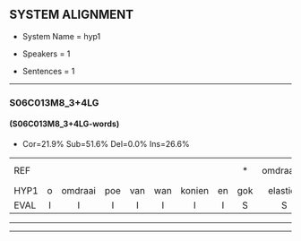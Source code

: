 
## SYSTEM ALIGNMENT

- System Name = hyp1

- Speakers = 1

- Sentences = 1

---

### S06C013M8_3+4LG

#### (S06C013M8_3+4LG-words)

- Cor=21.9%	Sub=51.6%	Del=0.0%	Ins=26.6%

|  |  |  |  |  |  |  |  |  |  |  |  |  |  |  |  |  |  |  |  |  |  |  |  |  |  |  |  |  |  |  |  |  |  |  |  |  |  |  |  |  |  |  |  |  |  |  |  |  |  |  |  |  |  |  |  |  |  |  |  |  |  |  |  |  |
|:--- |:---:|:---:|:---:|:---:|:---:|:---:|:---:|:---:|:---:|:---:|:---:|:---:|:---:|:---:|:---:|:---:|:---:|:---:|:---:|:---:|:---:|:---:|:---:|:---:|:---:|:---:|:---:|:---:|:---:|:---:|:---:|:---:|:---:|:---:|:---:|:---:|:---:|:---:|:---:|:---:|:---:|:---:|:---:|:---:|:---:|:---:|:---:|:---:|:---:|:---:|:---:|:---:|:---:|:---:|:---:|:---:|:---:|:---:|:---:|:---:|:---:|:---:|:---:|:---:|
| REF |  |  |  |  |  |  |  | * | omdraaien | *s | poppenwagen | konijnenhok | elastiekje*(elastiek) | ruziemaken | * | teddybeer | dierentuin |  |  |  | paddenstoelen | * | verstoppertje | wasmachine | fototoestel | toiletpapier | vrachtwagen | buurmannen*(buurman) | vogelkooi*(vogelkooien) | olifant | * | schommelen | iedereen |  |  |  |  | schoenenwinkel | knutselen | ophangen*(ophang) | verjaardag | sprookjesboek | tandenborstel | lucifer | slaapkamer | achterdeur | * | ziekenhuis | nieuwsgierig |  |  | * | afblijven | kabouter | washandje | sneeuwwitje | goeiendag | vakantie | limonade |  | autorijden | eindelijk | familie | chocolade |
| HYP1 | o | omdraai | poe | van | wan | konien | en | gok | elastiek | ruzie | maken | de | wi | de | di | weer | dierentuin | padde | stoelen | sverstoppertje | was | machin | wortvov | touvstilv | toilet | papier | vrachtwagen | buurman | vogelkoije | olifant | scha | schommel | iedereen | schoene | winkel | knitchelen | ophang | vorij | herdag | sprookjes | book | tande | borstil | lucifer | slaapkamer | achterdeur | ziek | ziekenhuis | nieuwsgierig | alfan | afleven | kabater | was | arnche | sneeuw | wietje | goeiedag | vakantie | limonade | auto | veder | eindelijk | familie | chocolade |
| EVAL | I | I | I | I | I | I | I | S | S | S | S | S | S | S | S | S |  | I | I | I | S | S | S | S | S | S |  | S | S |  | S | S |  | I | I | I | I | S | S | S | S | S | S |  |  |  | S |  |  | I | I | S | S | S | S | S | S |  |  | I | S |  |  |  |
---

---

